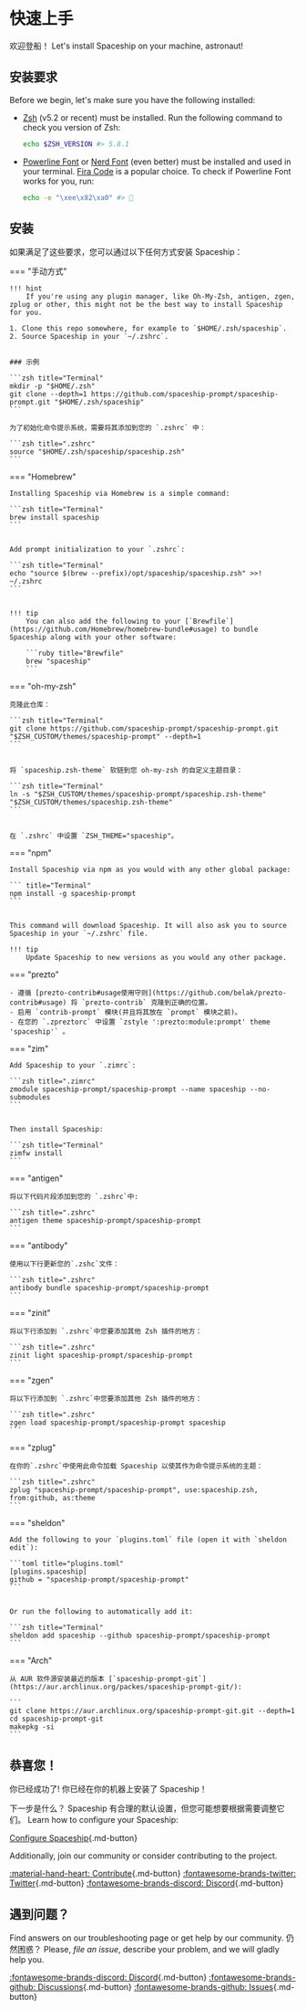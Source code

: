 # 快速上手

欢迎登船！ Let's install Spaceship on your machine, astronaut!

## 安装要求

Before we begin, let's make sure you have the following installed:

- [Zsh](http://www.zsh.org/) (v5.2 or recent) must be installed. Run the following command to check you version of Zsh:
  ```zsh
  echo $ZSH_VERSION #> 5.8.1
  ```
- [Powerline Font](https://github.com/powerline/fonts) or [Nerd Font](https://www.nerdfonts.com/) (even better) must be installed and used in your terminal. [Fira Code](https://github.com/tonsky/FiraCode) is a popular choice. To check if Powerline Font works for you, run:
  ```zsh
  echo -e "\xee\x82\xa0" #> 
  ```

## 安装

如果满足了这些要求，您可以通过以下任何方式安装 Spaceship：

=== "手动方式"

    !!! hint
        If you're using any plugin manager, like Oh-My-Zsh, antigen, zgen, zplug or other, this might not be the best way to install Spaceship for you.

    1. Clone this repo somewhere, for example to `$HOME/.zsh/spaceship`.
    2. Source Spaceship in your `~/.zshrc`.


    ### 示例

    ```zsh title="Terminal"
    mkdir -p "$HOME/.zsh"
    git clone --depth=1 https://github.com/spaceship-prompt/spaceship-prompt.git "$HOME/.zsh/spaceship"
    ```

    为了初始化命令提示系统，需要将其添加到您的 `.zshrc` 中：

    ```zsh title=".zshrc"
    source "$HOME/.zsh/spaceship/spaceship.zsh"
    ```

=== "Homebrew"

    Installing Spaceship via Homebrew is a simple command:

    ```zsh title="Terminal"
    brew install spaceship
    ```


    Add prompt initialization to your `.zshrc`:

    ```zsh title="Terminal"
    echo "source $(brew --prefix)/opt/spaceship/spaceship.zsh" >>! ~/.zshrc
    ```


    !!! tip
        You can also add the following to your [`Brewfile`](https://github.com/Homebrew/homebrew-bundle#usage) to bundle Spaceship along with your other software:

        ```ruby title="Brewfile"
        brew "spaceship"
        ```

=== "oh-my-zsh"

    克隆此仓库：

    ```zsh title="Terminal"
    git clone https://github.com/spaceship-prompt/spaceship-prompt.git "$ZSH_CUSTOM/themes/spaceship-prompt" --depth=1
    ```


    将 `spaceship.zsh-theme` 软链到您 oh-my-zsh 的自定义主题目录：

    ```zsh title="Terminal"
    ln -s "$ZSH_CUSTOM/themes/spaceship-prompt/spaceship.zsh-theme" "$ZSH_CUSTOM/themes/spaceship.zsh-theme"
    ```


    在 `.zshrc` 中设置 `ZSH_THEME="spaceship"。

=== "npm"

    Install Spaceship via npm as you would with any other global package:

    ``` title="Terminal"
    npm install -g spaceship-prompt
    ```


    This command will download Spaceship. It will also ask you to source Spaceship in your `~/.zshrc` file.

    !!! tip
        Update Spaceship to new versions as you would any other package.

=== "prezto"

    - 遵循 [prezto-contrib#usage使用守则](https://github.com/belak/prezto-contrib#usage) 将 `prezto-contrib` 克隆到正确的位置。
    - 启用 `contrib-prompt` 模块(并且将其放在 `prompt` 模块之前)。
    - 在您的 `.zpreztorc` 中设置 `zstyle ':prezto:module:prompt' theme 'spaceship'` 。

=== "zim"

    Add Spaceship to your `.zimrc`:

    ```zsh title=".zimrc"
    zmodule spaceship-prompt/spaceship-prompt --name spaceship --no-submodules
    ```


    Then install Spaceship:

    ```zsh title="Terminal"
    zimfw install
    ```

=== "antigen"

    将以下代码片段添加到您的 `.zshrc`中:

    ```zsh title=".zshrc"
    antigen theme spaceship-prompt/spaceship-prompt
    ```

=== "antibody"

    使用以下行更新您的`.zshc`文件：

    ```zsh title=".zshrc"
    antibody bundle spaceship-prompt/spaceship-prompt
    ```

=== "zinit"

    将以下行添加到 `.zshrc`中您要添加其他 Zsh 插件的地方：

    ```zsh title=".zshrc"
    zinit light spaceship-prompt/spaceship-prompt
    ```

=== "zgen"

    将以下行添加到 `.zshrc`中您要添加其他 Zsh 插件的地方：

    ```zsh title=".zshrc"
    zgen load spaceship-prompt/spaceship-prompt spaceship
    ```

=== "zplug"

    在你的`.zshrc`中使用此命令加载 Spaceship 以使其作为命令提示系统的主题：

    ```zsh title=".zshrc"
    zplug "spaceship-prompt/spaceship-prompt", use:spaceship.zsh, from:github, as:theme
    ```

=== "sheldon"

    Add the following to your `plugins.toml` file (open it with `sheldon edit`):

    ```toml title="plugins.toml"
    [plugins.spaceship]
    github = "spaceship-prompt/spaceship-prompt"
    ```


    Or run the following to automatically add it:

    ```zsh title="Terminal"
    sheldon add spaceship --github spaceship-prompt/spaceship-prompt
    ```

=== "Arch"

    从 AUR 软件源安装最近的版本 [`spaceship-prompt-git`](https://aur.archlinux.org/packes/spaceship-prompt-git/):

    ```
    git clone https://aur.archlinux.org/spaceship-prompt-git.git --depth=1
    cd spaceship-prompt-git
    makepkg -si
    ```

## 恭喜您！

你已经成功了! 你已经在你的机器上安装了 Spaceship！

下一步是什么？ Spaceship 有合理的默认设置，但您可能想要根据需要调整它们。 Learn how to configure your Spaceship:

[Configure Spaceship](/config/intro ""){.md-button}

Additionally, join our community or consider contributing to the project.

[:material-hand-heart: Contribute](/contribute ""){.md-button} [:fontawesome-brands-twitter: Twitter](https//twitter.com/SpaceshipPrompt ""){.md-button} [:fontawesome-brands-discord: Discord](https://discord.gg/NTQWz8Dyt9 ""){.md-button}

## 遇到问题？

Find answers on our troubleshooting page or get help by our community. 仍然困惑？ Please, *file an issue*, describe your problem, and we will gladly help you.

[:fontawesome-brands-discord: Discord](https://discord.gg/NTQWz8Dyt9 ""){.md-button} [:fontawesome-brands-github: Discussions](https://github.com/spaceship-prompt/spaceship-prompt/discussions/ ""){.md-button} [:fontawesome-brands-github: Issues](https://github.com/spaceship-prompt/spaceship-prompt/issues ""){.md-button}
